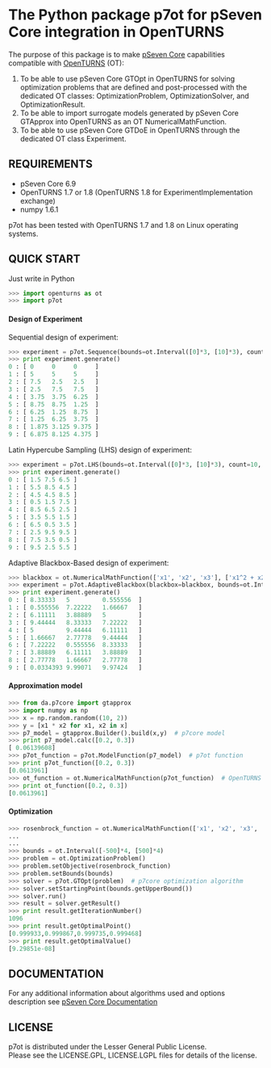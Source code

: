 The Python package p7ot for pSeven Core integration in OpenTURNS
===========================================================

The purpose of this package is to make [pSeven Core](https://www.datadvance.net/product/pseven-core/)
capabilities compatible with [OpenTURNS](http://openturns.org) (OT):

1.  To be able to use pSeven Core GTOpt in OpenTURNS for solving optimization problems
    that are defined and post-processed with the dedicated OT classes:
    OptimizationProblem, OptimizationSolver, and OptimizationResult.
2.  To be able to import surrogate models generated by pSeven Core GTApprox into
    OpenTURNS as an OT NumericalMathFunction.
3.  To be able to use pSeven Core GTDoE in OpenTURNS through the dedicated
    OT class Experiment.


REQUIREMENTS
------------

*   pSeven Core 6.9
*   OpenTURNS 1.7 or 1.8 (OpenTURNS 1.8 for ExperimentImplementation exchange)
*   numpy 1.6.1

p7ot has been tested with OpenTURNS 1.7 and 1.8 on Linux operating systems.


QUICK START
-----------

Just write in Python

```python
>>> import openturns as ot
>>> import p7ot
```

#### Design of Experiment
Sequential design of experiment:
```python
>>> experiment = p7ot.Sequence(bounds=ot.Interval([0]*3, [10]*3), count=10, technique="SobolSeq")
>>> print experiment.generate()
0 : [ 0     0     0     ]
1 : [ 5     5     5     ]
2 : [ 7.5   2.5   2.5   ]
3 : [ 2.5   7.5   7.5   ]
4 : [ 3.75  3.75  6.25  ]
5 : [ 8.75  8.75  1.25  ]
6 : [ 6.25  1.25  8.75  ]
7 : [ 1.25  6.25  3.75  ]
8 : [ 1.875 3.125 9.375 ]
9 : [ 6.875 8.125 4.375 ]
```
Latin Hypercube Sampling (LHS) design of experiment:
```python
>>> experiment = p7ot.LHS(bounds=ot.Interval([0]*3, [10]*3), count=10, useOptimized=True)
>>> print experiment.generate()
0 : [ 1.5 7.5 6.5 ]
1 : [ 5.5 8.5 4.5 ]
2 : [ 4.5 4.5 8.5 ]
3 : [ 0.5 1.5 7.5 ]
4 : [ 8.5 6.5 2.5 ]
5 : [ 3.5 5.5 1.5 ]
6 : [ 6.5 0.5 3.5 ]
7 : [ 2.5 9.5 9.5 ]
8 : [ 7.5 3.5 0.5 ]
9 : [ 9.5 2.5 5.5 ]
```
Adaptive Blackbox-Based design of experiment:
```python
>>> blackbox = ot.NumericalMathFunction(['x1', 'x2', 'x3'], ['x1^2 + x2^2 + x3^2'])
>>> experiment = p7ot.AdaptiveBlackbox(blackbox=blackbox, bounds=ot.Interval([0]*3, [10]*3), count=10)
>>> print experiment.generate()
0 : [ 8.33333   5         0.555556  ]
1 : [ 0.555556  7.22222   1.66667   ]
2 : [ 6.11111   3.88889   5         ]
3 : [ 9.44444   8.33333   7.22222   ]
4 : [ 5         9.44444   6.11111   ]
5 : [ 1.66667   2.77778   9.44444   ]
6 : [ 7.22222   0.555556  8.33333   ]
7 : [ 3.88889   6.11111   3.88889   ]
8 : [ 2.77778   1.66667   2.77778   ]
9 : [ 0.0334393 9.99071   9.97424   ]
```

#### Approximation model
```python
>>> from da.p7core import gtapprox
>>> import numpy as np
>>> x = np.random.random((10, 2))
>>> y = [x1 * x2 for x1, x2 in x]
>>> p7_model = gtapprox.Builder().build(x,y)  # p7core model
>>> print p7_model.calc([0.2, 0.3])
[ 0.06139608]
>>> p7ot_function = p7ot.ModelFunction(p7_model)  # p7ot function
>>> print p7ot_function([0.2, 0.3])
[0.0613961]
>>> ot_function = ot.NumericalMathFunction(p7ot_function)  # OpenTURNS function
>>> print ot_function([0.2, 0.3])  
[0.0613961]
```

#### Optimization
```python
>>> rosenbrock_function = ot.NumericalMathFunction(['x1', 'x2', 'x3', 'x4'], ['100*(x4-x3^2)^2+(x3-1)^2+' +
...                                                                           '100*(x3-x2^2)^2+(x2-1)^2+' +
...                                                                           '100*(x2-x1^2)^2+(x1-1)^2'])
>>> bounds = ot.Interval([-500]*4, [500]*4)
>>> problem = ot.OptimizationProblem()
>>> problem.setObjective(rosenbrock_function)
>>> problem.setBounds(bounds)
>>> solver = p7ot.GTOpt(problem)  # p7core optimization algorithm
>>> solver.setStartingPoint(bounds.getUpperBound())
>>> solver.run()
>>> result = solver.getResult()
>>> print result.getIterationNumber()
1096
>>> print result.getOptimalPoint()
[0.999933,0.999867,0.999735,0.999468]
>>> print result.getOptimalValue()
[9.29851e-08]
```

DOCUMENTATION
-------------

For any additional information about algorithms used and options description see
[pSeven Core Documentation](http://www.datadvance.net/product/macros/manual)

LICENSE
-------

p7ot is distributed under the Lesser General Public License.  
Please see the LICENSE.GPL, LICENSE.LGPL files for details of the license.   
